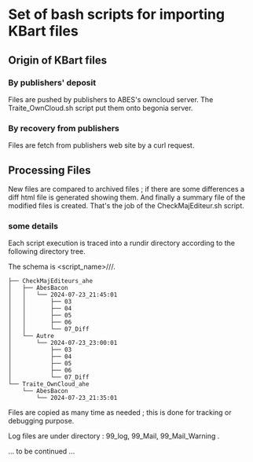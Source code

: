 # Set of bash scripts for importing KBart files
## Origin of KBart files
### By publishers' deposit
Files are pushed by publishers to ABES's owncloud server.
The Traite_OwnCloud.sh script put them onto begonia server. 
### By recovery from publishers
Files are fetch from publishers web site by a curl request.
## Processing Files
New files are compared to archived files ; if there are some differences a diff html file is generated showing them.
And finally a summary file of the modified files is created.
That's the job of the CheckMajEditeur.sh script.
### some details
Each script execution is traced into a rundir directory according to the following directory tree.

The schema is <script_name>/<publisher>/<running date>/<process step>.
```
├── CheckMajEditeurs_ahe
│   ├── AbesBacon
│   │   └── 2024-07-23_21:45:01
│   │       ├── 03
│   │       ├── 04
│   │       ├── 05
│   │       ├── 06
│   │       └── 07_Diff
│   └── Autre
│       └── 2024-07-23_23:00:01
│           ├── 03
│           ├── 04
│           ├── 05
│           ├── 06
│           └── 07_Diff
└── Traite_OwnCloud_ahe
    └── AbesBacon
        └── 2024-07-23_21:35:01
```
Files are copied as many time as needed ; this is done for tracking or debugging purpose.

Log files are under <running date> directory : 99_log, 99_Mail, 99_Mail_Warning .

... to be continued ...
